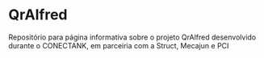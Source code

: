 # QrAlfred
Repositório para página informativa sobre o projeto QrAlfred desenvolvido durante o CONECTANK, em parceiria com a Struct, Mecajun e PCI
